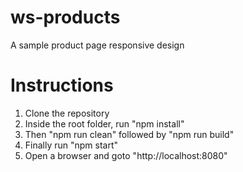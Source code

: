 # ws-products
A sample product page responsive design

# Instructions 
1. Clone the repository
2. Inside the root folder, run "npm install"
3. Then "npm run clean" followed by "npm run build"
4. Finally run "npm start"
5. Open a browser and goto "http://localhost:8080"
